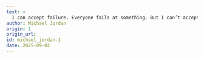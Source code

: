 ```yaml
---
text: >
  I can accept failure. Everyone fails at something. But I can’t accept not trying.
author: Michael Jordan
origin: 1
origin_url:
id: michael_jordan-1
date: 2025-09-02 
---
```

